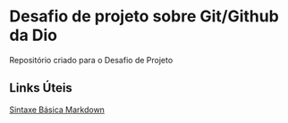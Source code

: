 # Desafio de projeto sobre Git/Github da Dio
Repositório criado para o Desafio de Projeto

## Links Úteis
[Sintaxe Básica Markdown](https://www.markdownguide.org/basic-sintaxe/)
